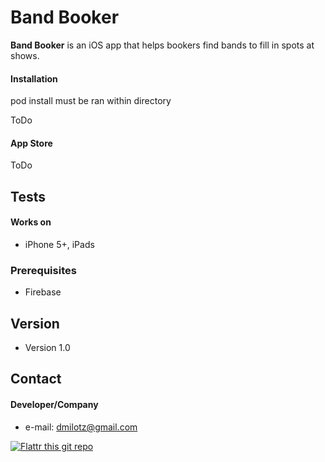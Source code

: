 # Band Booker
**Band Booker** is an iOS app that helps bookers find bands to fill in spots at shows.  

#### Installation

pod install must be ran within directory

ToDo

#### App Store

ToDo

## Tests
#### Works on
* iPhone 5+, iPads

### Prerequisites
* Firebase

## Version
* Version 1.0

## Contact
#### Developer/Company
* e-mail: dmilotz@gmail.com

[![Flattr this git repo](http://api.flattr.com/button/flattr-badge-large.png)](https://flattr.com/submit/auto?user_id=username&url=https://github.com/username/appname&title=appname&language=&tags=github&category=software)
